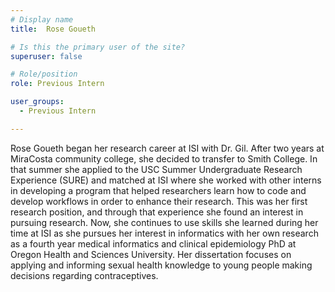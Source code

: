 ```yaml
---
# Display name
title:  Rose Goueth

# Is this the primary user of the site?
superuser: false

# Role/position
role: Previous Intern

user_groups:
  - Previous Intern

---
```


Rose Goueth began her research career at ISI with Dr. Gil. After two years at MiraCosta community college, she decided to transfer to Smith College. 
In that summer she applied to the USC Summer Undergraduate Research Experience (SURE) and matched at ISI where she worked with other interns in developing a program that helped researchers learn how to code and develop workflows in order to enhance their research. 
This was her first research position, and through that experience she found an interest in pursuing research. 
Now, she continues to use skills she learned during her time at ISI as she pursues her interest in informatics with her own research as a fourth year medical informatics and clinical epidemiology PhD at Oregon Health and Sciences University.
Her dissertation focuses on applying and informing sexual health knowledge to young people making decisions regarding contraceptives. 

